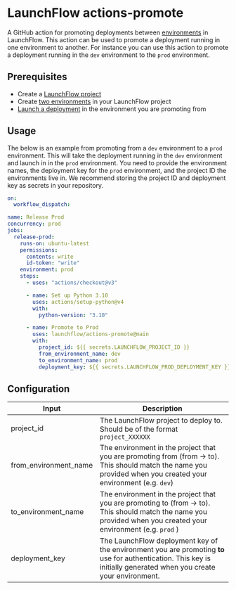 # LaunchFlow actions-promote

A GitHub action for promoting deployments between [environments](https://docs.launchflow.com/launchflow-cloud/user-guides/environments) in LaunchFlow. This action can be used to promote a deployment running in one environment to another. For instance you can use this action to promote a deployment running in the `dev` environment to the `prod` environment.

## Prerequisites

- Create a [LaunchFlow project](https://docs.launchflow.com/launchflow-cloud/user-guides/projects)
- Create [two environments]((https://docs.launchflow.com/launchflow-cloud/user-guides/environments)) in your LaunchFlow project
- [Launch a deployment](](https://docs.launchflow.com/launchflow-cloud/user-guides/create-a-deployment) ) in the environment you are promoting from

## Usage

The below is an example from promoting from a `dev` environment to a `prod` environment. This will take the deployment running in the `dev` environment and launch in in the `prod` environment. You need to provide the environment names, the deployment key for the `prod` environment, and the project ID the environments live in. We recommend storing the project ID and deployment key as secrets in your repository.

```yaml
on:
  workflow_dispatch:

name: Release Prod
concurrency: prod
jobs:
  release-prod:
    runs-on: ubuntu-latest
    permissions:
      contents: write
      id-token: "write"
    environment: prod
    steps:
      - uses: "actions/checkout@v3"

      - name: Set up Python 3.10
        uses: actions/setup-python@v4
        with:
          python-version: "3.10"

      - name: Promote to Prod
        uses: launchflow/actions-promote@main
        with:
          project_id: ${{ secrets.LAUNCHFLOW_PROJECT_ID }}
          from_environment_name: dev
          to_environment_name: prod
          deployment_key: ${{ secrets.LAUNCHFLOW_PROD_DEPLOYMENT_KEY }}

```

## Configuration

| Input                 | Description                                                                                                                                                         |
|-----------------------|---------------------------------------------------------------------------------------------------------------------------------------------------------------------|
| project_id            | The LaunchFlow project to deploy to. Should be of the format `project_XXXXXX`                                                                                       |
| from_environment_name | The environment in the project that you are promoting from (from -> to). This should match the name you provided when you created your environment (e.g. `dev`)     |
| to_environment_name   | The environment in the project that you are promoting to (from -> to). This should match the name you provided when you created your environment (e.g.  `prod` )    |
| deployment_key        | The LaunchFlow deployment key of the environment you are promoting **to** use for authentication. This key is initially generated when you create your environment. |
